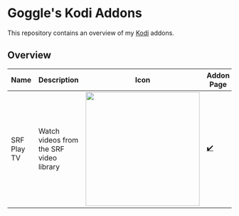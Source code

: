 # Goggle's Kodi Addons
This repository contains an overview of my [Kodi](https://kodi.tv) addons.

## Overview
Name | Description | Icon | Addon Page | Forum | Development Repository
---- | ----------- | ---- | ---------- | ----- | ----------------------
SRF Play TV | Watch videos from the SRF video library | <img src="https://github.com/goggle/plugin.video.srfplaytv/raw/master/resources/icon.png" width="256"> | [:heavy_check_mark:](https://kodi.tv/addon/plugins-video-add-ons/srf-play-tv)<!-- .element: style="text-align:center;" --> | [:heavy_check_mark:](https://forum.kodi.tv/showthread.php?tid=331129)<!-- .element: style="text-align:center;" --> | [:heavy_check_mark:](https://github.com/goggle/plugin.video.srfplaytv)<!-- .element: style="text-align:center;" -->
